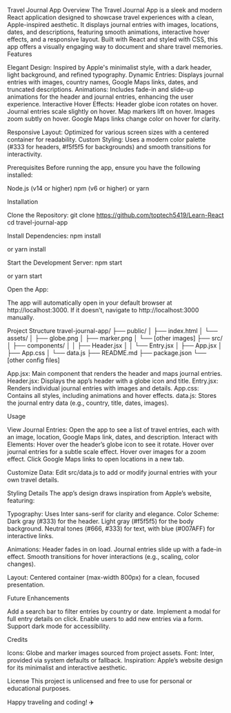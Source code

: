 Travel Journal App
Overview
The Travel Journal App is a sleek and modern React application designed to showcase travel experiences with a clean, Apple-inspired aesthetic. It displays journal entries with images, locations, dates, and descriptions, featuring smooth animations, interactive hover effects, and a responsive layout. Built with React and styled with CSS, this app offers a visually engaging way to document and share travel memories.
Features

Elegant Design: Inspired by Apple's minimalist style, with a dark header, light background, and refined typography.
Dynamic Entries: Displays journal entries with images, country names, Google Maps links, dates, and truncated descriptions.
Animations: Includes fade-in and slide-up animations for the header and journal entries, enhancing the user experience.
Interactive Hover Effects:
Header globe icon rotates on hover.
Journal entries scale slightly on hover.
Map markers lift on hover.
Images zoom subtly on hover.
Google Maps links change color on hover for clarity.


Responsive Layout: Optimized for various screen sizes with a centered container for readability.
Custom Styling: Uses a modern color palette (#333 for headers, #f5f5f5 for backgrounds) and smooth transitions for interactivity.

Prerequisites
Before running the app, ensure you have the following installed:

Node.js (v14 or higher)
npm (v6 or higher) or yarn

Installation

Clone the Repository:
git clone https://github.com/toptech5419/Learn-React
cd travel-journal-app


Install Dependencies:
npm install

or
yarn install


Start the Development Server:
npm start

or
yarn start


Open the App:

The app will automatically open in your default browser at http://localhost:3000.
If it doesn’t, navigate to http://localhost:3000 manually.



Project Structure
travel-journal-app/
├── public/
│   ├── index.html
│   └── assets/
│       ├── globe.png
│       ├── marker.png
│       └── [other images]
├── src/
│   ├── components/
│   │   ├── Header.jsx
│   │   └── Entry.jsx
│   ├── App.jsx
│   ├── App.css
│   └── data.js
├── README.md
├── package.json
└── [other config files]


App.jsx: Main component that renders the header and maps journal entries.
Header.jsx: Displays the app’s header with a globe icon and title.
Entry.jsx: Renders individual journal entries with images and details.
App.css: Contains all styles, including animations and hover effects.
data.js: Stores the journal entry data (e.g., country, title, dates, images).

Usage

View Journal Entries: Open the app to see a list of travel entries, each with an image, location, Google Maps link, dates, and description.
Interact with Elements:
Hover over the header’s globe icon to see it rotate.
Hover over journal entries for a subtle scale effect.
Hover over images for a zoom effect.
Click Google Maps links to open locations in a new tab.


Customize Data: Edit src/data.js to add or modify journal entries with your own travel details.

Styling Details
The app’s design draws inspiration from Apple’s website, featuring:

Typography: Uses Inter sans-serif for clarity and elegance.
Color Scheme:
Dark gray (#333) for the header.
Light gray (#f5f5f5) for the body background.
Neutral tones (#666, #333) for text, with blue (#007AFF) for interactive links.


Animations:
Header fades in on load.
Journal entries slide up with a fade-in effect.
Smooth transitions for hover interactions (e.g., scaling, color changes).


Layout: Centered container (max-width 800px) for a clean, focused presentation.

Future Enhancements

Add a search bar to filter entries by country or date.
Implement a modal for full entry details on click.
Enable users to add new entries via a form.
Support dark mode for accessibility.

Credits

Icons: Globe and marker images sourced from project assets.
Font: Inter, provided via system defaults or fallback.
Inspiration: Apple’s website design for its minimalist and interactive aesthetic.

License
This project is unlicensed and free to use for personal or educational purposes.

Happy traveling and coding! ✈️
